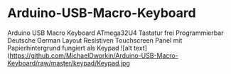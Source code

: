 # Arduino-USB-Macro-Keyboard
Arduino USB Macro Keyboard ATmega32U4 Tastatur frei Programmierbar Deutsche German Layout Resistiven Touchscreen Panel mit Papierhintergrund fungiert als Keypad
![alt text](https://github.com/MichaelDworkin/Arduino-USB-Macro-Keyboard/raw/master/keypad/Keypad.jpg
